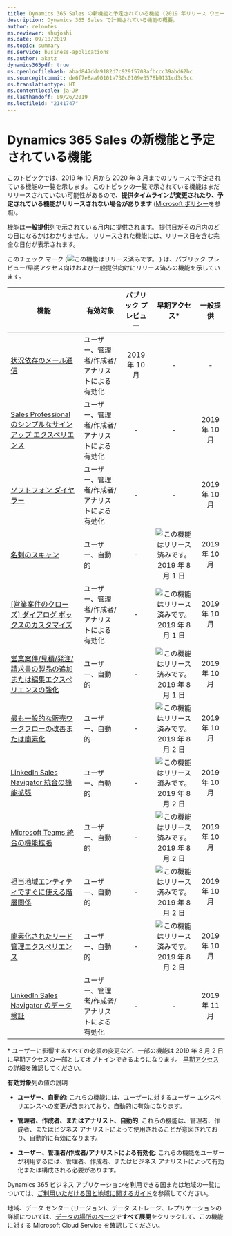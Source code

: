 ```yaml
---
title: Dynamics 365 Sales の新機能と予定されている機能 (2019 年リリース ウェーブ 2)
description: Dynamics 365 Sales で計画されている機能の概要。
author: relnotes
ms.reviewer: shujoshi
ms.date: 09/18/2019
ms.topic: summary
ms.service: business-applications
ms.author: akatz
dynamics365pdf: true
ms.openlocfilehash: abad847dda9182d7c929f5708afbccc39abd62bc
ms.sourcegitcommit: de6f7e8aa90101a730c0109e3578b9131cd3c6cc
ms.translationtype: HT
ms.contentlocale: ja-JP
ms.lasthandoff: 09/26/2019
ms.locfileid: "2141747"
---
```

# <a name="whats-new-and-planned-for-dynamics-365-sales"></a>Dynamics 365 Sales の新機能と予定されている機能

このトピックでは、2019 年 10 月から 2020 年 3 月までのリリースで予定されている機能の一覧を示します。 このトピックの一覧で示されている機能はまだリリースされていない可能性があるので、**提供タイムラインが変更されたり、予定されている機能がリリースされない場合があります** ([Microsoft ポリシー](https://go.microsoft.com/fwlink/p/?linkid=2007332)を参照)。

機能は**一般提供**列で示されている月内に提供されます。 提供日がその月内のどの日になるかはわかりません。 リリースされた機能には、リリース日を含む完全な日付が表示されます。

このチェック マーク (![この機能はリリース済みです。](/dynamics365-release-plan/media/green-checkmark.png "この機能はリリース済みです。") ) は、パブリック プレビュー/早期アクセス向けおよび一般提供向けにリリース済みの機能を示しています。

| 機能    | 有効対象    |  パブリック プレビュー |  早期アクセス* | 一般提供 | 
| ---------- |---------------- | :---------------: |:-----------:|:--------------: |
| [状況依存のメール通信](contextual-email-communication.md) | ユーザー、管理者/作成者/アナリストによる有効化|2019 年 10 月|-|- | 
| [Sales Professional のシンプルなサインアップ エクスペリエンス](simplified-signup-experience-sales-professional.md) | ユーザー、管理者/作成者/アナリストによる有効化|-|-|2019 年 10 月 | 
| [ソフトフォン ダイヤラー](soft-phone-dialer.md) | ユーザー、管理者/作成者/アナリストによる有効化|-|-|2019 年 10 月 | 
| [名刺のスキャン](business-card-scan.md) | ユーザー、自動的|-|![この機能はリリース済みです。](/dynamics365-release-plan/media/green-checkmark.png "この機能はリリース済みです。") 2019 年 8 月 1 日|2019 年 10 月 | 
| [[営業案件のクローズ] ダイアログ ボックスのカスタマイズ](customization-opportunity-close-dialog-box.md) | ユーザー、管理者/作成者/アナリストによる有効化|-|![この機能はリリース済みです。](/dynamics365-release-plan/media/green-checkmark.png "この機能はリリース済みです。") 2019 年 8 月 1 日|2019 年 10 月 | 
| [営業案件/見積/発注/請求書の製品の追加または編集エクスペリエンスの強化](enhance-experience-adding-or-editing-opportunityquoteorderinvoice-products.md) | ユーザー、自動的|-|![この機能はリリース済みです。](/dynamics365-release-plan/media/green-checkmark.png "この機能はリリース済みです。") 2019 年 8 月 1 日|2019 年 10 月 | 
| [最も一般的な販売ワークフローの改善または簡素化](improve--simplify-most-common-sales-workflows.md) | ユーザー、自動的|-|![この機能はリリース済みです。](/dynamics365-release-plan/media/green-checkmark.png "この機能はリリース済みです。") 2019 年 8 月 2 日|2019 年 10 月 | 
| [LinkedIn Sales Navigator 統合の機能拡張](relationship-sales.md) | ユーザー、自動的|-|![この機能はリリース済みです。](/dynamics365-release-plan/media/green-checkmark.png "この機能はリリース済みです。") 2019 年 8 月 2 日|2019 年 10 月 | 
| [Microsoft Teams 統合の機能拡張](teams-integration-enhancements.md) | ユーザー、自動的|-|![この機能はリリース済みです。](/dynamics365-release-plan/media/green-checkmark.png "この機能はリリース済みです。") 2019 年 8 月 2 日|2019 年 10 月 | 
| [担当地域エンティティですぐに使える階層関係](out-of-the-box-hierarchical-relationship-territory-entity.md) | ユーザー、自動的|-|![この機能はリリース済みです。](/dynamics365-release-plan/media/green-checkmark.png "この機能はリリース済みです。") 2019 年 8 月 2 日|2019 年 10 月 | 
| [簡素化されたリード管理エクスペリエンス](simplified-lead-management-experience.md) | ユーザー、自動的|-|![この機能はリリース済みです。](/dynamics365-release-plan/media/green-checkmark.png "この機能はリリース済みです。") 2019 年 8 月 2 日|2019 年 10 月 | 
| [LinkedIn Sales Navigator のデータ検証](linkedin-sales-navigator-data-validation.md) | ユーザー、管理者/作成者/アナリストによる有効化|-|-|2019 年 11 月 | 

\* ユーザーに影響するすべての必須の変更など、一部の機能は 2019 年 8 月 2 日に早期アクセスの一部としてオプトインできるようになります。 [早期アクセス](https://aka.ms/EarlyAccessFAQ)の詳細を確認してください。

**有効対象**列の値の説明

- **ユーザー、自動的**: これらの機能には、ユーザーに対するユーザー エクスペリエンスへの変更が含まれており、自動的に有効になります。

- **管理者、作成者、またはアナリスト、自動的**: これらの機能は、管理者、作成者、またはビジネス アナリストによって使用されることが意図されており、自動的に有効になります。

- **ユーザー、管理者/作成者/アナリストによる有効化**: これらの機能をユーザーが利用するには、管理者、作成者、またはビジネス アナリストによって有効化または構成される必要があります。


Dynamics 365 ビジネス アプリケーションを利用できる国または地域の一覧については、[ご利用いただける国と地域に関するガイド](https://aka.ms/dynamics_365_international_availability_deck)を参照してください。 

地域、データ センター (リージョン)、データ ストレージ、レプリケーションの詳細については、[データの場所のページ](https://www.microsoft.com/trust-center/privacy/data-location)で**すべて展開**をクリックして、この機能に対する Microsoft Cloud Service を確認してください。 